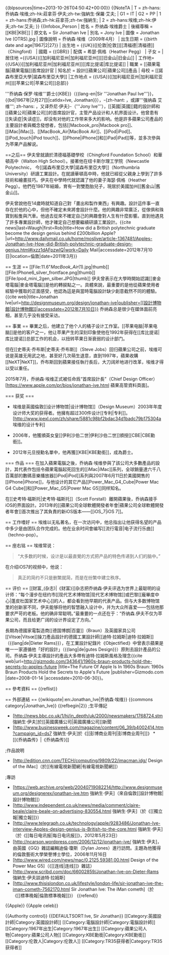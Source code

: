 {{blpsources|time=2013-10-26T04:50:42+00:00}}
{{NoteTA
| T = zh-hans:乔纳森·埃维;zh-hk:莊拿芬·伊夫;zh-tw:強納生·保羅·艾夫;
| G1 = IT
| G2 = PP
| 1 = zh-hans:乔纳森;zh-hk:莊拿芬;zh-tw:強納生;
| 2 = zh-hans:埃维;zh-hk:伊夫;zh-tw:艾夫;
}}
{{Infobox_Person
| 姓名 = 乔纳森·埃维爵士
| 後綴尊稱 = [[KBE|KBE]]
| 原文名 = Sir Jonathan Ive
| 別名 = Jony Ive
| 圖像 = Jonathan Ive (OTRS).jpg
| 圖像說明 = 乔纳森·埃维（2009年4月）
| 出生日期 = {{birth date and age|1967|2|27}}
| 出生地 = {{UK}}[[伦敦|伦敦]][[清福德|清福德]]（Chingford）
| 國籍 = {{GBR}}
| 配偶 = 希瑟·佩格（Heather Pegg）
| 子女 = 
| 居住地 ={{USA}}[[加利福尼亚州|加利福尼亚州]][[旧金山|旧金山]]
| 工作地={{USA}}[[加利福尼亚州|加利福尼亚州]][[库比提诺|库比提诺]]
| 職業 = [[蘋果電腦|蘋果電腦]]首席設計官
| 知名於 = 設計[[蘋果公司|蘋果公司]]產品
| 母校 = [[諾森布里亞大學|諾森布里亞大學]]
|工作地点 = {{USA}}[[加利福尼亚州|加利福尼亚州]][[苹果公司|苹果公司]]总部}}

'''乔纳森·保罗·埃维'''爵士{{KBE}}（{{lang-en|Sir '''Jonathan Paul Ive'''}}，{{bd|1967年|2月27日|catIdx=Ive, Jonathan}}），-{zh-hant: ，或譯'''强纳森 艾维'''; zh-hans: ，又译乔尼·伊夫}-（'''Jony Ive'''），[[英國|英國]]籍的設計師和[[蘋果公司|蘋果公司]]的首席設計官，主管产品设计和人机界面设计。他曾患有[[失读症|失读症]]，却没有对他的工作带来多大的影响。他是許多蘋果公司產品的主要設計者與概念發想者，包括[[Macbook_pro|Macbook pro]]、[[iMac|iMac]]、[[MacBook_Air|MacBook Air]]、[[iPod|iPod]]、[[iPod_touch|iPod touch]]、[[iPhone|iPhone]]和[[iPad|iPad]]等，並多次參與为苹果产品解说。
<!--
== 出生 ==
Ive was born in Chingford, London, United Kingdom. His father was a silversmith who lectured at Middlesex Polytechnic. "He's a fantastic craftsman, his Christmas gift to me would be one day of his time in his college workshop, during the Christmas break when no one else was there, helping me make whatever I dreamed up". Ive attended the Chingford Foundation School, then Walton High School in Stafford. During his high school years, Ive was passionate about cars and it was this interest that led to his later career as a designer. Following graduation from Walton, Ive explored the option of studying car design in London, such as the course offered at the Royal College of Art; however, he encountered a learning environment that was off-putting: "The classes were full of students making vroom! vroom! noises as they drew".

Ive studied industrial design at Newcastle Polytechnic, which is now Northumbria University. Items from his student portfolio, such as a hearing aid design, were exhibited at the Design Museum in London. Ive had been interested in drawing and making anything he could think of. Since he was a teenager, he was unsure of what area to specialise in after leaving Newcastle. After meeting with various design experts, he was drawn to product design. He was given employment at London design agency Roberts Weaver group, his college sponsor. Ive graduated with a first class Bachelor of Arts degree in 1989.

Ive explained that his discovery of the Apple Mac, after "having a real problem with computers" during his later student years, was a turning point. Fearing he was "technically inept", he felt the Apple user experience was a departure from the computer design at that time[3] and was particularly impressed by the intuitive mouse-driven system.[4]

== 童年 ==
After a year with Roberts Weaver, Ive joined a London startup design agency called Tangerine,[1] located in Hoxton Square where he designed a diverse array of products, such as microwave ovens and toothbrushes.[4] However, his frustration with the position reached a turning point after he designed a toilet, bidet and sink for client Ideal Standard, and the company's boss rejected Ive's work, stating that the products were too costly and looked too modern.[4][5] Ive was unhappy working for clients whom he disliked and who didn't possess the same principles. Apple was a Tangerine client that Ive appreciated and he had been acting in a consultancy role for the computer firm while at Tangerine, creating the initial PowerBook designs. Apple had actually been attempting to recruit him as a full-time employee for two years without success.[4]

Ive worked as a consultant for Apple's Chief of Industrial Design at the time Robert Brunner, and eventually became a full-time Apple employee in 1992.[4][6] He designed the second generation of the Newton, the MessagePad 110, taking him to Taipei for the first time. Shortly before Jobs's return to Apple, Ive nearly resigned from the company. Jon Rubinstein, Ive's boss at the time, managed to retain Ive as an employee by explaining that Apple was "going to make history" following the revival of the company.[5]

He became the Senior Vice President of Industrial Design in 1997 after the return of Jobs, and subsequently headed the industrial design team responsible for most of the company's significant hardware products.[7] Ive's first design assignment was the iMac; it helped pave the way for many other designs such as the iPod and eventually the iPhone and the iPad.[8] Jobs made design a chief focus of the firm's product strategy, and Ive proceeded to establish the firm’s leading position with a series of functionally clean, aesthetically pleasing, and remarkably popular products. Ive explained the close rapport that existed in his working relationship with Jobs in 2014: "When we were looking at objects, what our eyes physically saw and what we came to perceive were exactly the same. And we would ask the same questions, have the same curiosity about things." Ive described Jobs as "so clever", with "bold" and "magnificent" ideas.[4]

The work and principles of Dieter Rams, the chief designer at Braun from 1961 until 1995, influenced Ive's work. In Gary Hustwit's documentary film Objectified (2009), Rams says that Apple is one of only a handful of companies existing today that design products according to Rams' ten principles of "good design."[9][10]

Ive runs his own laboratory at Apple, in which he oversees the work of his appointed design team, and he is the only Apple designer with a private office.[11] Only his core team — which consists of around 15 people from Britain, America, Japan, Australia, and New Zealand (who have worked together for around two decades) — and top Apple executives are allowed into the laboratory, as it contains all of the concepts, including prototypes, that the design team is working on.[4] Ive also refuses to allow his children to enter the laboratory.[5] According to the Jobs biography, Ive's design studio contains foam-cutting and printing machines, while the windows are tinted. Jobs told biographer Walter Isaacson: "He has more operational power than anyone else at Apple except me."[12]

On 29 October 2012, Apple announced that "Jony Ive will provide leadership and direction for Human Interface (HI) across the company in addition to his role as the leader of Industrial Design."[13] With the WWDC13 announcement of the iOS7 and Ive's role as principal, the Apple Press information was also updated to reflect his new title: Senior Vice President of Design.

The scheduled publication of an unofficial Ive biography was announced in late 2013. Written by Leander Kahney, who conducted interviews with former Apple designers and executives, the book is titled Jony Ive: The Genius Behind Apple's Greatest Products.[5]

In March 2014, Time magazine published a feature interview with Ive, in which he revealed an optimistic view of his future with Apple:


We are at the beginning of a remarkable time, when a remarkable number of products will be developed. When you think about technology and what it has enabled us to do so far, and what it will enable us to do in future, we’re not even close to any kind of limit. It’s still so, so new ... At Apple, there’s almost a joy in looking at your ignorance and realizing, ‘Wow, we’re going to learn about this and, by the time we’re done, we’re going to really understand and do something great.’ Apple is imperfect, like every large collection of people. But we have a rare quality. There is this almost pre-verbal, instinctive understanding about what we do, why we do it. We share the same values.

In the same interview, Ive stated that he hopes that his best work is yet to emerge and that he prefers to be identified as a maker of products, rather than a designer. Ive believes that there is "a resurgence of the idea of craft" in 2014.[4]
-->

==之后==
伊夫曾就讀於清德福基礎學校（Chingford Foundation School）和華頓高中（Walton High School）。接著他在纽卡斯尔理工学院（Newcastle Polytechnic， 今[[諾森布里亞大學|諾森布里亞大學]]（Northumbria University）研讀工業設計。在就讀華頓高中時，他就已經從父親身上學到了許多技術和繪畫技巧。伊夫在中學時代就認識了他的妻子海瑟·佩格（Heather Pegg）。他們在1987年結婚，育有一對雙胞胎兒子，現居於美國加州[[舊金山|舊金山]]。

伊夫曾說他在14歲時就知道自己對「畫出和製作東西」有興趣。設計這件事一直存在於他的心中，但他不確定未來將會設計什麼。他的興趣非常廣泛，從傢俱和珠寶到船隻與汽車。他過去從來不確定自己的興趣會對人生有什麼影響。直到他遇見了許多專業設計師，他才確定自己想要繼續研讀工業設計。<ref name="dailymail">{{cite news|last=Waugh|first=Rob|title=How did a British polytechnic graduate become the design genius behind £200billion Apple?|url=http://www.dailymail.co.uk/home/moslive/article-1367481/Apples-Jonathan-Ive-How-did-British-polytechnic-graduate-design-genius.html#ixzz1dAFpzwIQ|work=Daily Mail|accessdate=2012年7月10日|location=倫敦|date=2011年3月}}</ref>

== 生涯 ==
[[File:11.6"_MacBook_Air_(1).jpg|thumb]]
[[File:IPhone6_silver_frontface.png|thumb]]
[[File:Ipod_mini_2gen_silber.JPG|thumb]]
伊夫曾表示在大學時開始認識[[麥金塔電腦|麥金塔電腦]]是他的轉捩點之一。具體來說，最重要的是他從蘋果使用者經驗中獲取的正面感受，他認為這是與當時電腦設計缺少創意截然不同的體驗。<ref name="DM">{{cite web|title=Jonathan Ive|url=http://designmuseum.org/design/jonathan-ive|publisher=[[設計博物館|設計博物館]]|accessdate=2012年7月10日}}</ref>
乔纳森总是很少在媒体面前亮相，甚至几乎没有接受采访。

== 事業 ==
畢業之后，他建立了他个人的橘子设计工作室。[[苹果电脑|苹果电脑]]是他的客户之一，他让苹果产生的深刻印象使他在1992年获得在[[库比提诺|库比提诺]]总部工作的机会，以扭转苹果日渐衰弱的设计部门。

但在[[史蒂夫·乔布斯|史蒂夫·乔布斯]]（Steve Jobs）回归蘋果公司之前，埃维可说是英雄无用武之地，甚至好几次萌生退意，直到1997年，蘋果收購[[NeXT|NeXT]]，乔布斯回到蘋果接任執行長后，大刀阔斧地进行改革，埃维才得以受以重任。

2015年7月，乔纳森·埃维正式被任命爲“首席設計長”（Chief Design Officer）<ref>[https://www.apple.com/pr/bios/jonathan-ive.html 蘋果高管資料頁面]</ref>。

=== 获奖 ===
* 埃维是英國倫敦[[设计博物馆|设计博物馆]]（Design Museum）2003年年度设计师大奖的获得者。他擁有超过300件设计[[专利|专利]]。<ref>[http://www.ipexl.com/zh/share/5881c98bf2bdac34d1badc79b175304a 埃维的设计专利]</ref>

* 2006年，他獲頒英女皇[[伊利沙伯二世|伊利沙伯二世]]頒授[[CBE|CBE勳銜]]。

* 2012年元旦授勳名單中，他再獲[[KBE|KBE勳銜]]，成為爵士。

=== 作品 ===
在加入蘋果電腦之後，乔纳森·埃维參與了該公司大多數產品的設計，其代表作包括令蘋果電腦起死回生的[[iMac|iMac]]系列，全球銷量達六千八百萬部的數碼音樂播放器[[iPod|iPod]]系列與2007年6月11日於美國開售的[[iPhone|iPhone]]，与他设计的其它产品[[Power_Mac_G4_Cube|Power Mac G4 Cube]]和[[Power_Mac_G5|Power Mac G5]]同样知名。

在[[史考特·福斯托|史考特·福斯托]]（Scott Forstall）離開蘋果後，乔纳森接手iOS的界面設計。2013年的[[蘋果公司全球軟體開發者年會|蘋果公司全球軟體開發者年會]]首次推出了其負責的新iOS版本——[[iOS_7|iOS 7]]。

== 工作嗜好 ==
埃维以无私著名，在一次访问中，他总指出让他获得名望的产品中多少是由团队合作完成的。他在业余时间會编写[[流行電音|电子流行乐曲]]（techno-pop）。

== 座右铭 ==
埃维常说：<blockquote>“大多数的时候，设计是以最直覺的方式把产品的特色传递到人们的脑中。”</blockquote>在介绍iOS7的视频中，他说：<blockquote>真正的简约不只是删繁就简，而是在纷繁中建立秩序。</blockquote>

== 评价 ==
[[财富_(杂志)|《财富》]]杂志把乔纳森·伊夫评选为世界上最聪明的设计师：“每个漫步在纽约市[[现代艺术博物馆|现代艺术博物馆]]或巴黎[[龐畢度中心|蓬皮杜国家艺术中心]]的人，都会看到他早期的代表产品。但与大多数博物馆里的创新家不同，伊夫能够将他的智慧融入设计中，并为大众所喜爱——包括他那要求严苛的老板。他的确非常聪明。”最重要的一点还在于：“乔纳森.伊夫不仅为苹果公司，而且给更广阔的设计界设定了方向。”

長期為德國家電製造商[[德国博朗|百靈]]（Braun）及英國家具公司[[Vitsœ|Vitsœ]]操刀產品設計的德國工業設計師[[迪特·拉姆斯|迪特·拉姆斯]]（{{lang|de|Dieter Rams}}），在工業設計紀錄片《Objectified》中曾表示蘋果是唯一一家遵循他「好的設計」（{{lang|de|gutes Design}}）原則去設計產品的公司。乔纳森·伊夫主導設計的產品大多帶有迪特·拉姆斯風格及理念<ref>{{cite web|url=http://gizmodo.com/343641/1960s-braun-products-hold-the-secrets-to-apples-future |title=The Future Of Apple Is In 1960s Braun: 1960s Braun Products Hold the Secrets to Apple's Future |publisher=Gizmodo.com |date=2008-01-14 |accessdate=2010-06-30}}</ref>。

== 參考資料 ==
{{reflist}}

== 外部連結 ==
{{wikiquote|:en:Jonathan_Ive|乔纳森·埃维}}
{{commons category|Jonathan_Ive}}
{{refbegin|2}}
;生平傳記
* [http://news.bbc.co.uk/1/hi/in_depth/uk/2000/newsmakers/1768724.stm 強納生·伊夫]於[[英國廣播公司|英國廣播公司]]新聞
* [http://www.businessweek.com/magazine/content/06_39/b4002414.htm?campaign_id=ds7 強納生·伊夫]於《[[彭博商业周刊|彭博商业周刊]]》
*[[《乔纳森传》|《乔纳森传》]]

;作品說明
* [http://edition.cnn.com/TECH/computing/9809/22/imacman.idg/ Design of the iMac]（於[[有線電視新聞網|有線電視新聞網]]）

;專訪
* [https://web.archive.org/web/20040719082214/http://www.designmuseum.org/designerex/jonathan-ive.htm 強納生·伊夫]（來自倫敦[[設計博物館|設計博物館]]）
* [http://www.independent.co.uk/news/media/comment/claire-beale/claire-beale-on-advertising-830554.html 強納生·伊夫]（於《[[獨立報|獨立報]]》）
* [http://www.telegraph.co.uk/technology/apple/9283486/Jonathan-Ive-interview-Apples-design-genius-is-British-to-the-core.html 強納生·伊夫]（於《[[每日电讯报|每日电讯报]]》，2012年5月23日）
* [http://ncarson.wordpress.com/2006/12/12/jonathan-ive/ 強納生·伊夫]，由英國《GQ》雜誌編輯迪倫·瓊斯（Dylan Jones）進行訪問。主題為他獲得的倫敦藝術大學榮譽博士學位，2006年11月16日
* [http://www.wired.com/news/mac/0,2125,59381,00.html Design of the Power Mac G5]（《[[连线|连线]]》雜誌）
* [http://www.scribd.com/doc/66002859/Jonathan-Ive-on-Dieter-Rams 強納生·伊夫談迪特·拉姆斯]
* [http://www.thisislondon.co.uk/lifestyle/london-life/sir-jonathan-ive-the-iman-cometh-7562170.html Sir Jonathan Ive: The iMan cometh]（於《[[標準晚報|倫敦標準晚報]]》）
{{refend}}

{{Apple}}
{{Apple celeb}}

{{Authority control}}
{{DEFAULTSORT:Ive, Sir Jonathan}}
[[Category:英國設計師|Category:英國設計師]]
[[Category:電腦設計師|Category:電腦設計師]]
[[Category:1967年出生|Category:1967年出生]]
[[Category:蘋果公司人物|Category:蘋果公司人物]]
[[Category:KBE勳銜|Category:KBE勳銜]]
[[Category:伦敦人|Category:伦敦人]]
[[Category:TR35获得者|Category:TR35获得者]]